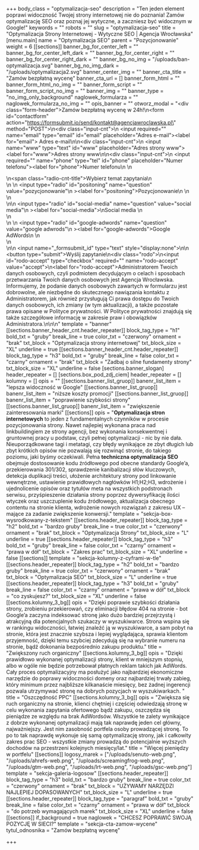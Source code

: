 +++
body_class = "optymalizacja-seo"
description = "Ten jeden element poprawi widoczność Twojej strony internetowej nie do poznania! Zamów optymalizację SEO oraz poznaj jej wytyczne, a zaczniesz być widocznym w Google!"
keywords = ""
robots = ""
slug = "optymalizacja-seo"
title = "Optymalizacja Strony Internetowej - Wytyczne SEO | Agencja Wrocławska"
[menu.main]
name = "Optymalizacja SEO"
parent = "Pozycjonowanie"
weight = 6
[[sections]]
banner_bg_for_center_left = ""
banner_bg_for_center_left_dark = ""
banner_bg_for_center_right = ""
banner_bg_for_center_right_dark = ""
banner_bg_no_img = "/uploads/ban-optymalizacja.svg"
banner_bg_no_img_dark = "/uploads/optymalizacja2.svg"
banner_center_img = ""
banner_cta_title = "Zamów bezpłatną wycenę"
banner_cta_url = []
banner_form_html = ""
banner_form_html_no_img = ""
banner_form_script = ""
banner_form_script_no_img = ""
banner_img = ""
banner_type = "no_img_only_background"
naglowek_formularza = ""
naglowek_formularza_no_img = ""
opis_banner = ""
otworz_modal = "<div class=\"form-header\">Zamów bezpłatną wycenę w 24h!</div>\n<form id=\"contactform\" action=\"https://formsubmit.io/send/kontakt@agencjawroclawska.pl\" method=\"POST\">\n<div class=\"input-cnt\">\n <input required=\"\" name=\"email\" type=\"email\" id=\"email\" placeholder=\"Adres e-mail\"><label for=\"email\"> Adres e-mail</label>\n</div>\n<div class=\"input-cnt\">\n    <input name=\"www\" type=\"text\" id=\"www\" placeholder=\"Adres strony www\"><label for=\"www\">Adres strony www</label>\n</div>\n<div class=\"input-cnt\">\n    <input required=\"\" name=\"phone\" type=\"tel\" id=\"phone\" placeholder=\"Numer telefonu\"><label for=\"phone\">Numer telefonu</label>\n   </div>\n   <div>\n<span class=\"radio-cnt-title\">Wybierz temat zapytania</span>\n <div class='form-radio'>\n \n  <input type=\"radio\" id=\"positoning\" name=\"question\" value=\"pozycjonowanie\"\n         ><label for=\"positoning\">Pozycjonowanie\n </label>\n</div>\n<div class='form-radio'>\n\n  <input type=\"radio\" id=\"social-media\" name=\"question\" value=\"social media\"\n         ><label for=\"social-media\">\nSocial media </label>\n</div>\n <div class='form-radio'>\n \n  <input type=\"radio\" id=\"google-adwords\" name=\"question\" value=\"google adwrods\"\n         ><label for=\"google-adwords\">Google AdWords\n </label>\n</div>\n</div>\n\n    <input name=\"_formsubmit_id\" type=\"text\" style=\"display:none\">\n\n    <button type=\"submit\">Wyślij zapytanie</button>\n<div class=\"rodo\">\n<input id=\"rodo-accept\" type=\"checkbox\" required=\"\" name=\"rodo-accept\" value=\"accept\">\n<label for=\"rodo-accept\">Administratorem Twoich danych osobowych, czyli podmiotem decydującym o celach i sposobach przetwarzania Twoich danych osobowych jest Agencja Wrocławska. Informujemy, że podanie danych osobowych zawartych w formularzu jest dobrowolne, ale niezbędne do skutecznego nawiązania kontaktu z Administratorem, jak również przysługują Ci prawa dostępu do Twoich danych osobowych, ich zmiany (w tym aktualizacji), a także pozostałe prawa opisane w Polityce prywatności. W Polityce prywatności znajdują się także szczegółowe informację w zakresie praw i obowiązków Administratora.\n</label>\n</div>\n</form>"
template = "banner"
[[sections.banner_header_cnt.header_repeater]]
block_tag_type = "h1"
bold_txt = "gruby"
break_line = true
color_txt = "czerwony"
ornament = "brak"
txt_block = "Optymalizacja strony internetowej"
txt_block_size = "XL"
underline = true
[[sections.banner_header_cnt.header_repeater]]
block_tag_type = "h3"
bold_txt = "gruby"
break_line = false
color_txt = "czarny"
ornament = "brak"
txt_block = "Zadbaj o silne fundamenty strony"
txt_block_size = "XL"
underline = false
[sections.banner_slogan]
header_repeater = []
[sections.box_pod_zdj_ciem]
header_repeater = []
kolumny = []
opis = ""
[[sections.banner_list_gruop]]
banenr_list_item = "lepsza widoczność w Google"
[[sections.banner_list_gruop]]
banenr_list_item = "niższe koszty promocji"
[[sections.banner_list_gruop]]
banenr_list_item = "poprawienie szybkości strony"
[[sections.banner_list_gruop]]
banenr_list_item = "zwiększenie zainteresowania marki"
[[sections]]
opis = "<strong>Optymalizacja stron internetowych</strong> to jeden z fundamentalnych czynników w procesie pozycjonowania strony. Nawet najlepiej wykonana praca nad linkbuildingiem ze strony agencji, bez wykonania konsekwentnej i gruntownej pracy u podstaw, czyli pełnej optymalizacji - nic by nie dała. Nieuporządkowane tagi i metatagi, czy błędy wynikające ze zbyt długich lub zbyt krótkich opisów nie pozwalają się rozwinąć stronie, do takiego poziomu, jaki byśmy oczekiwali. Pełna <strong>techniczna optymalizacja SEO</strong> obejmuje dostosowanie kodu źródłowego pod obecne standardy Google’a, przekierowania 301/302, sprawdzenie kanibalizacji słów kluczowych, detekcja duplikacji treści, ułożenie architektury strony pod linkowanie wewnętrzne, ustawienie prawidłowych nagłówków H1;H2;H3, wdrożenie i ujednolicenie opisów oraz tytułów meta na wszystkich podstronach serwisu, przyśpieszenie działania strony poprzez dywersyfikację ilości wtyczek oraz uszczuplenie kodu źródłowego, aktualizacja obecnego contentu na stronie klienta, wdrożenie nowych rozwiązań z zakresu UX – mające za zadanie zwiększenie konwersji."
template = "sekcja-box-wysrodkowany-z-tekstem"
[[sections.header_repeater]]
block_tag_type = "h2"
bold_txt = "bardzo gruby"
break_line = true
color_txt = "czerwony"
ornament = "brak"
txt_block = "Optymalizacja Strony"
txt_block_size = "L"
underline = true
[[sections.header_repeater]]
block_tag_type = "h3"
bold_txt = "gruby"
break_line = false
color_txt = "czarny"
ornament = "prawa w dół"
txt_block = "Zakres prac"
txt_block_size = "XL"
underline = false
[[sections]]
template = "sekcja-kolumny-z-cyframi-w-tle"
[[sections.header_repeater]]
block_tag_type = "h2"
bold_txt = "bardzo gruby"
break_line = true
color_txt = "czerwony"
ornament = "brak"
txt_block = "Optymalizacja SEO"
txt_block_size = "L"
underline = true
[[sections.header_repeater]]
block_tag_type = "h3"
bold_txt = "gruby"
break_line = false
color_txt = "czarny"
ornament = "prawa w dół"
txt_block = "co zyskujesz?"
txt_block_size = "XL"
underline = false
[[sections.kolumny_3_bg]]
opis = "Dzięki poprawie szybkości działania strony, zrobieniu przekierowań, czy eliminacji błędow 404 na stronie - bot Google’a zaczyna indeksować stronę jako dużo bardziej przejrzystą i atrakcyjną dla potencjalnych szukaczy w wyszukiwarce. Strona wspina się w rankingu widoczności, łatwiej znaleźć ją w wyszukiwarce, a sam pobyt na stronie, która jest znacznie szybsza i lepiej wyglądająca, sprawia klientom przyjemność, dzięki temu szybciej zdecydują się na wybranie numeru na stronie, bądź dokonania bezpośrednio zakupu produktu."
title = "Zwiększony ruch organiczny"
[[sections.kolumny_3_bg]]
opis = "Dzięki prawidłowo wykonanej optymalizacji strony, klient w mniejszym stopniu, albo w ogóle nie będzie potrzebował płatnych reklam takich jak AdWords. Cały proces optymalizacyjny ma posłużyć jako najbardziej ekonomiczne narzędzie do poprawy widoczności domeny oraz najbardziej trwały zabieg, który minimum przez najbliższe kilkanaście miesięcy, bez żadnej ingerencji pozwala utrzymywać stronę na dobrych pozycjach w wyszukiwarkach. "
title = "Oszczędność PPC"
[[sections.kolumny_3_bg]]
opis = "Zwiększa się ruch organiczny na stronie, klienci chętniej i częściej odwiedzają stronę w celu wykonania zapytania ofertowego bądź zakupu, oszczędza się pieniądze ze względu na brak AdWordsów. Wszystkie te zalety wynikające z dobrze wykonanej optymalizacji mają tak naprawdę jeden cel główny, najważniejszy. Jest nim zasobność portfela osoby prowadzącej stronę. To po to tak naprawdę wykonuje się samą optymalizację strony, jak i całkowity zakres prac SEO - wszystkie zmiany prowadzą do potencjalnie wyższych dochodów na przestrzeni kolejnych miesięcy/lat."
title = "Więcej pieniędzy w portfelu"
[[sections]]
logosy_marek = ["/uploads/senuto-web.png", "/uploads/ahrefs-web.png", "/uploads/screamingfrog-web.png", "/uploads/gtm-web.png", "/uploads/lrt-web.png", "/uploads/gsc-web.png"]
template = "sekcja-galeria-logosow"
[[sections.header_repeater]]
block_tag_type = "h3"
bold_txt = "bardzo gruby"
break_line = true
color_txt = "czerwony"
ornament = "brak"
txt_block = "UŻYWAMY NARZĘDZI NAJLEPIEJ DOPASOWANYCH"
txt_block_size = "L"
underline = true
[[sections.header_repeater]]
block_tag_type = "paragraf"
bold_txt = "gruby"
break_line = false
color_txt = "czarny"
ornament = "prawa w dół"
txt_block = "do potrzeb wymagających marek"
txt_block_size = "XL"
underline = false
[[sections]]
if_background = true
naglowek = "CHCESZ POPRAWIĆ SWOJĄ POZYCJĘ W SIECI?"
template = "sekcja-cta-zamow-wycene"
tytul_odnosnika = "Zamów bezpłatną wycenę"

+++
